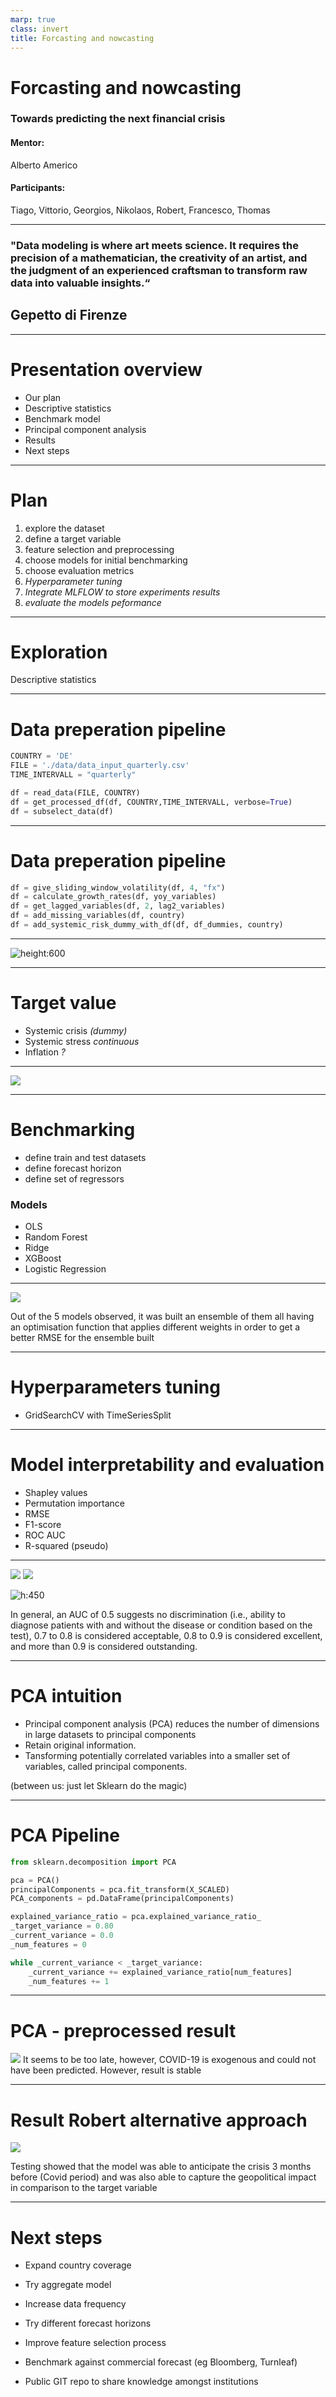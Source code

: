 ```yaml
---
marp: true
class: invert
title: Forcasting and nowcasting
---
```


<!--
Add your stuff data and texts for the presentation here, I can generate a powerpoint/pdf from this. We can present that one in front of the group.

Add new slides by using three dashes (---)
add images using ![](input_variables.png).
Markdown and html rules apply

Next time lets make the presentation in Jupyter again. I am not really a fan of this marp. Sorry guys.

-->

# Forcasting and nowcasting

### Towards predicting the next financial crisis

#### Mentor:

Alberto Americo

#### Participants:

Tiago, Vittorio, Georgios, Nikolaos, Robert, Francesco, Thomas

---

### "Data modeling is where art meets science. It requires the precision of a mathematician, the creativity of an artist, and the judgment of an experienced craftsman to transform raw data into valuable insights.“

## Gepetto di Firenze

---

# Presentation overview

- Our plan
- Descriptive statistics
- Benchmark model
- Principal component analysis
- Results
- Next steps

---

# Plan

1. explore the dataset
2. define a target variable
3. feature selection and preprocessing
4. choose models for initial benchmarking
5. choose evaluation metrics
6. _Hyperparameter tuning_
7. _Integrate MLFLOW to store experiments results_
8. _evaluate the models peformance_

---

# Exploration

Descriptive statistics

---

# Data preperation pipeline

```python
COUNTRY = 'DE'
FILE = './data/data_input_quarterly.csv'
TIME_INTERVALL = "quarterly"

df = read_data(FILE, COUNTRY)
df = get_processed_df(df, COUNTRY,TIME_INTERVALL, verbose=True)
df = subselect_data(df)

```

---

# Data preperation pipeline

```python
df = give_sliding_window_volatility(df, 4, "fx")
df = calculate_growth_rates(df, yoy_variables)
df = get_lagged_variables(df, 2, lag2_variables)
df = add_missing_variables(df, country)
df = add_systemic_risk_dummy_with_df(df, df_dummies, country)
```

---

![height:600](input_variables.png)

---

# Target value

- Systemic crisis _(dummy)_
- Systemic stress _continuous_
- Inflation _?_

---

![](target_variables.png)

---

# Benchmarking

- define train and test datasets
- define forecast horizon
- define set of regressors

### Models

- OLS
- Random Forest
- Ridge
- XGBoost
- Logistic Regression

---

![](Robert_ModelResults.png)

Out of the 5 models observed, it was built an ensemble of them all having an optimisation function that applies different weights in order to get a better RMSE for the ensemble built


---

# Hyperparameters tuning

- GridSearchCV with TimeSeriesSplit

---

# Model interpretability and evaluation

- Shapley values
- Permutation importance
- RMSE
- F1-score
- ROC AUC
- R-squared (pseudo)
---
![](output_random_forest.png)
![](output_shapley_2.png)

![h:450](AUC.png)

In general, an AUC of 0.5 suggests no discrimination (i.e., ability to diagnose patients with and without the disease or condition based on the test), 0.7 to 0.8 is considered acceptable, 0.8 to 0.9 is considered excellent, and more than 0.9 is considered outstanding.

---

# PCA intuition

- Principal component analysis (PCA) reduces the number of dimensions in large datasets to principal components
- Retain original information.
- Tansforming potentially correlated variables into a smaller set of variables, called principal components.

(between us: just let Sklearn do the magic)

---

# PCA Pipeline

```python
from sklearn.decomposition import PCA

pca = PCA()
principalComponents = pca.fit_transform(X_SCALED)
PCA_components = pd.DataFrame(principalComponents)

explained_variance_ratio = pca.explained_variance_ratio_
_target_variance = 0.80
_current_variance = 0.0
_num_features = 0

while _current_variance < _target_variance:
    _current_variance += explained_variance_ratio[num_features]
    _num_features += 1

```

---

# PCA - preprocessed result

![](20240613_PCA-output.png)
It seems to be too late, however, COVID-19 is exogenous and could not have been predicted. However, result is stable

---

# Result Robert alternative approach

![](Robert_results.png)

Testing showed that the model was able to anticipate the crisis 3 months before (Covid period) and was also able to capture the geopolitical impact in comparison to the target variable


---

# Next steps

- Expand country coverage
- Try aggregate model
- Increase data frequency
- Try different forecast horizons
- Improve feature selection process
- Benchmark against commercial forecast (eg Bloomberg, Turnleaf)

- Public GIT repo to share knowledge amongst institutions

